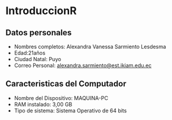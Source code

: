 # IntroduccionR

## Datos personales 
- Nombres completos: Alexandra Vanessa Sarmiento Lesdesma
- Edad:21años
- Ciudad Natal: Puyo
- Correo Personal: alexandra.sarmiento@est.ikiam.edu.ec
## Caracteristicas del Computador
- Nombre del Dispositivo: MAQUINA-PC
- RAM instalado: 3,00 GB
- Tipo de sistema: Sistema Operativo de 64 bits
